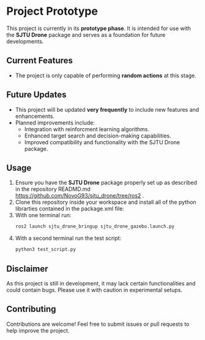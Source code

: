 # Project Prototype

This project is currently in its **prototype phase**. It is intended for use with the **SJTU Drone** package and serves as a foundation for future developments.

## Current Features
- The project is only capable of performing **random actions** at this stage.

## Future Updates
- This project will be updated **very frequently** to include new features and enhancements.
- Planned improvements include: 
  - Integration with reinforcment learning algorithms.
  - Enhanced target search and decision-making capabilities.
  - Improved compatibility and functionality with the SJTU Drone package.

## Usage
1. Ensure you have the **SJTU Drone** package properly set up as described in the repository READMD.md https://github.com/NovoG93/sjtu_drone/tree/ros2 .
2. Clone this repository inside your workspace and install all of the python librarties contained in the package.xml file:
3. With one terminal run:
    ```bash
   ros2 launch sjtu_drone_bringup sjtu_drone_gazebo.launch.py
   ```
4. With a second terminal run the test script:
    ```bash
   python3 test_script.py
   ```

## Disclaimer
As this project is still in development, it may lack certain functionalities and could contain bugs. Please use it with caution in experimental setups.

## Contributing
Contributions are welcome! Feel free to submit issues or pull requests to help improve the project.

